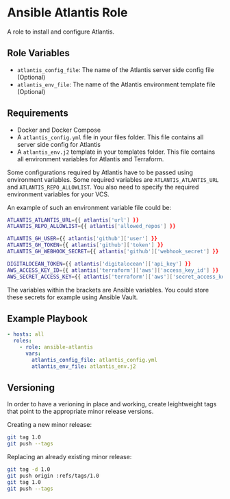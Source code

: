 # Ansible Atlantis Role

A role to install and configure Atlantis.

## Role Variables

- `atlantis_config_file`: The name of the Atlantis server side config file (Optional)
- `atlantis_env_file`: The name of the Atlantis environment template file (Optional)

## Requirements

- Docker and Docker Compose
- A `atlantis_config.yml` file in your files folder. This file contains all server side config for Atlantis
- A `atlantis_env.j2` template in your templates folder. This file contains all environment variables for Atlantis and Terraform.

Some configurations required by Atlantis have to be passed using environment variables. Some required variables are `ATLANTIS_ATLANTIS_URL` and `ATLANTIS_REPO_ALLOWLIST`. 
You also need to specify the required environment variables for your VCS.

An example of such an environment variable file could be:

```bash
ATLANTIS_ATLANTIS_URL={{ atlantis['url'] }}
ATLANTIS_REPO_ALLOWLIST={{ atlantis['allowed_repos'] }}

ATLANTIS_GH_USER={{ atlantis['github']['user'] }}
ATLANTIS_GH_TOKEN={{ atlantis['github']['token'] }}
ATLANTIS_GH_WEBHOOK_SECRET={{ atlantis['github']['webhook_secret'] }}

DIGITALOCEAN_TOKEN={{ atlantis['digitalocean']['api_key'] }}
AWS_ACCESS_KEY_ID={{ atlantis['terraform']['aws']['access_key_id'] }}
AWS_SECRET_ACCESS_KEY={{ atlantis['terraform']['aws']['secret_access_key'] }}
```

The variables within the brackets are Ansible variables. You could store these secrets for example using Ansible Vault.

## Example Playbook

```yaml
- hosts: all
  roles:
    - role: ansible-atlantis
      vars:
        atlantis_config_file: atlantis_config.yml
        atlantis_env_file: atlantis_env.j2
```

## Versioning

In order to have a verioning in place and working, create leightweight tags that point to the appropriate minor release versions.

Creating a new minor release:

```bash
git tag 1.0
git push --tags
```

Replacing an already existing minor release:

```bash
git tag -d 1.0
git push origin :refs/tags/1.0
git tag 1.0
git push --tags
```